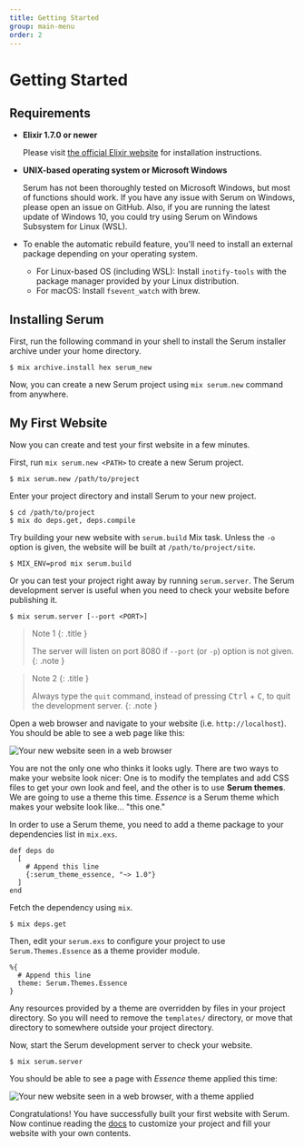 ```yaml
---
title: Getting Started
group: main-menu
order: 2
---
```


# Getting Started

## Requirements

* **Elixir 1.7.0 or newer**

    Please visit [the official Elixir website](http://elixir-lang.org) for
    installation instructions.

* **UNIX-based operating system or Microsoft Windows**

    Serum has not been thoroughly tested on Microsoft Windows, but most of
    functions should work. If you have any issue with Serum on Windows, please
    open an issue on GitHub. Also, if you are running the latest update of
    Windows 10, you could try using Serum on Windows Subsystem for Linux (WSL).

* To enable the automatic rebuild feature, you'll need to install an external
  package depending on your operating system.

    * For Linux-based OS (including WSL): Install `inotify-tools` with the
      package manager provided by your Linux distribution.
    * For macOS: Install `fsevent_watch` with brew.

## Installing Serum

First, run the following command in your shell to install the Serum installer
archive under your home directory.

```
$ mix archive.install hex serum_new
```

Now, you can create a new Serum project using `mix serum.new` command
from anywhere.

## My First Website

Now you can create and test your first website in a few minutes.

First, run `mix serum.new <PATH>` to create a new Serum project.

```
$ mix serum.new /path/to/project
```

Enter your project directory and install Serum to your new project.

```
$ cd /path/to/project
$ mix do deps.get, deps.compile
```

Try building your new website with `serum.build` Mix task. Unless the `-o`
option is given, the website will be built at `/path/to/project/site`.

```
$ MIX_ENV=prod mix serum.build
```

Or you can test your project right away by running `serum.server`. The Serum
development server is useful when you need to check your website before
publishing it.

```
$ mix serum.server [--port <PORT>]
```

> Note 1
> {: .title }
>
> The server will listen on port 8080 if `--port` (or `-p`) option is
> not given.
{: .note }

> Note 2
> {: .title }
>
> Always type the `quit` command, instead of pressing <kbd>Ctrl</kbd> +
> <kbd>C</kbd>, to quit the development server.
{: .note }

Open a web browser and navigate to your website (i.e. `http://localhost`).
You should be able to see a web page like this:

![Your new website seen in a web browser](%media:getting-started/new-website.png)

You are not the only one who thinks it looks ugly. There are two ways to make
your website look nicer: One is to modify the templates and add CSS files to
get your own look and feel, and the other is to use **Serum themes**. We are
going to use a theme this time. _Essence_ is a Serum theme which makes your
website look like... "this one."

In order to use a Serum theme, you need to add a theme package to your
dependencies list in `mix.exs`.

```lang-elixir
def deps do
  [
    # Append this line
    {:serum_theme_essence, "~> 1.0"}
  ]
end
```

Fetch the dependency using `mix`.

```
$ mix deps.get
```

Then, edit your `serum.exs` to configure your project to use
`Serum.Themes.Essence` as a theme provider module.

```lang-elixir
%{
  # Append this line
  theme: Serum.Themes.Essence
}
```

Any resources provided by a theme are overridden by files in your project
directory. So you will need to remove the `templates/` directory, or move that
directory to somewhere outside your project directory.

Now, start the Serum development server to check your website.

```
$ mix serum.server
```

You should be able to see a page with _Essence_ theme applied this time:

![Your new website seen in a web browser, with a theme applied](%media:getting-started/new-website-with-theme.png)

Congratulations! You have successfully built your first website with Serum.
Now continue reading the [docs](%page:docs/index) to customize your project and
fill your website with your own contents.
